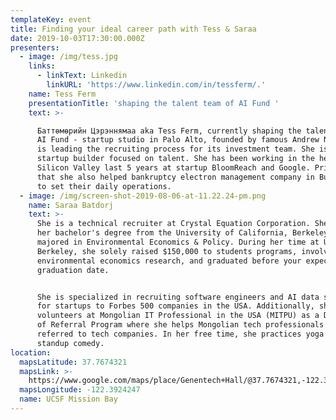 ```yaml
---
templateKey: event
title: Finding your ideal career path with Tess & Saraa
date: 2019-10-03T17:30:00.000Z
presenters:
  - image: /img/tess.jpg
    links:
      - linkText: Linkedin
        linkURL: 'https://www.linkedin.com/in/tessferm/.'
    name: Tess Ferm
    presentationTitle: 'shaping the talent team of AI Fund '
    text: >-

      Баттөмөрийн Цэрэннямаа aka Tess Ferm, currently shaping the talent team of
      AI Fund - startup studio in Palo Alto, founded by famous Andrew Ng. Tess
      is leading the recruiting process for its investment team. She is a
      startup builder focused on talent. She has been working in the heart of
      Silicon Valley last 5 years at startup BloomReach and Google. Prior to
      that she also helped bankruptcy electron management company in Burlingame
      to set their daily operations. 
  - image: /img/screen-shot-2019-08-06-at-11.22.24-pm.png
    name: Saraa Batdorj
    text: >-
      She is a technical recruiter at Crystal Equation Corporation. She received
      her bachelor's degree from the University of California, Berkeley in 2017,
      majored in Environmental Economics & Policy. During her time at UC
      Berkeley, she solely raised $150,000 to students programs, involved in two
      environmental economics research, and graduated before your expected
      graduation date. 


      She is specialized in recruiting software engineers and AI data scientist
      for startups to Forbes 500 companies in the USA. Additionally, she
      volunteers at Mongolian IT Professional in the USA (MITPU) as a Director
      of Referral Program where she helps Mongolian tech professionals to get
      referred to tech companies. In her free time, she practices yoga and
      standup comedy.
location:
  mapsLatitude: 37.7674321
  mapsLink: >-
    https://www.google.com/maps/place/Genentech+Hall/@37.7674321,-122.3924247,15.6z/data=!4m5!3m4!1s0x808f7fcf22c08705:0xeaa83e6b468eddf1!8m2!3d37.7672548!4d-122.3923029
  mapsLongitude: -122.3924247
  name: UCSF Mission Bay
---
```


